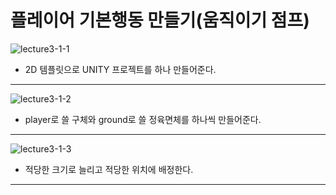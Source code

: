 플레이어 기본행동 만들기(움직이기 점프)  
=======================
![lecture3-1-1](https://github.com/isp829/HU/blob/master/images/lecture3/3-1-1.PNG)  
* 2D 템플릿으로 UNITY 프로젝트를 하나 만들어준다.  
------------------------------

![lecture3-1-2](https://github.com/isp829/HU/blob/master/images/lecture3/3-1-2.png)
* player로 쓸 구체와 ground로 쓸 정육면체를 하나씩 만들어준다.  
--------------------------
![lecture3-1-3](https://github.com/isp829/HU/blob/master/images/lecture3/3-1-3.Png)  
* 적당한 크기로 늘리고 적당한 위치에 배정한다.  
 ---------------------------------
    
